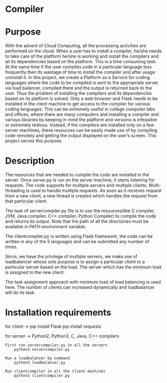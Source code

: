 # Compiler

# Purpose 

  With the advent of Cloud Computing, all the processing activities are performed on the cloud. When a user has to install a compiler, he/she needs to take care of the platform he/she is working and install the compilers and all its dependencies based on the platform. This is a time consuming task. At the same time if the user compiles code in a particular language less frequently then its wastage of time to install the compiler and after usage uninstall it. 
In this project, we create a Platform as a Service for coding languages where the code to be compiled is sent to the appropriate server via load balancer, compiled there and the output is returned back to the user. 
Thus the problem of installing the compilers and its dependencies  based on its platform is solved. Only a web browser and Flask needs to be installed in the client machine to get access to the compiler for various coding languages.
This can be extremely useful in college computer labs and offices, where there are many computers and installing a compiler and various libraries by keeping in mind the platform and versions is infeasible or extremely tedious. Instead,  if the compilers are installed only on a few server machines, these resources can be easily made use of by compiling code remotely and getting the output displayed on the user’s screen. This project serves this purpose.

# Description

  The resources that are needed to compile the code are installed in the server. Once server.py is run on the server machine, it starts listening for requests. 
  The code supports for multiple servers and multiple clients. Multi-threading is used to handle multiple requests. As soon as it recieves request from a new client, a new thread is created which handles the request from that particular client.

  The task of servercompiler.py file is to use the resources(like C compiler, JVM, Java compiler, C++ compiler, Python Compiler) to compile the code and returns its output.
  Note that the path of all the directories must be available in PATH environment variable. 

  The clientcompiler.py is written using Flask framework, the code can be written in any of the 5 languages and can be submitted any number of times.

  Since, we have the privilege of multiple servers, we make use of loadbalancer whose sole purpose is to assign a particular client to a particular server based on the load.
  The server which has the minimum load is assigned to the new client.

  The task assignment approach with minimum load of load balancing is used here. The number of clients can increased dynamically and loadbalancer will do its task.
  
# Installation requirements
  
  for client ->
      pip install Flask
      pip install requests
      
  for server ->
      Python2, Python3, C, Java, C++ compilers 
      
    First run servercompiler.py in all the servers  
        python3 servercompiler.py

    Run a loadbalancer by command
        python3 loadbalancer.py

    Run clientcompiler in all the client machines
        python3 clientcompiler.py
        
       


  
      
  

